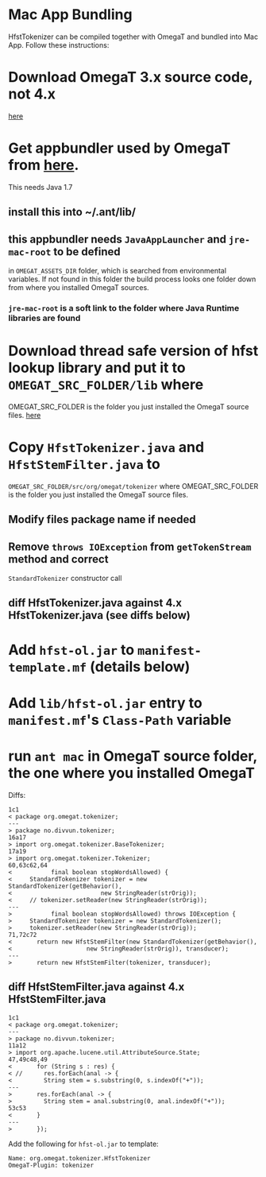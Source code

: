 # Mac App Bundling




HfstTokenizer can be compiled together with OmegaT and bundled into Mac App.
Follow these instructions:


# Download OmegaT 3.x source code, not 4.x
  [here](http://sourceforge.net/projects/omegat/files/OmegaT%20-%20Standard/OmegaT%203.6.0%20update%205/OmegaT_3.6.0_05_Source.zip/download)
# Get appbundler used by OmegaT from [here](https://bitbucket.org/infinitekind/appbundler).
  This needs Java 1.7
## install this into ~/.ant/lib/
## this appbundler needs `JavaAppLauncher` and `jre-mac-root` to be defined
   in `OMEGAT_ASSETS_DIR` folder, which is searched from environmental variables.
   If not found in this folder the build process looks one folder down from
   where you installed OmegaT sources.
### `jre-mac-root` is a soft link to the folder where Java Runtime libraries are found
# Download thread safe version of hfst lookup library and put it to `OMEGAT_SRC_FOLDER/lib` where
  OMEGAT_SRC_FOLDER is the folder you just installed the OmegaT source files.
  [here](https://mvnrepository.com/artifact/fi.seco/hfst/1.1.5)
# Copy `HfstTokenizer.java` and `HfstStemFilter.java` to
  `OMEGAT_SRC_FOLDER/src/org/omegat/tokenizer` where
    OMEGAT_SRC_FOLDER is the folder you just installed the OmegaT source files.
## Modify files package name if needed
## Remove `throws IOException` from `getTokenStream` method and correct
   `StandardTokenizer` constructor call
## diff HfstTokenizer.java against 4.x HfstTokenizer.java (see diffs below)
# Add `hfst-ol.jar` to `manifest-template.mf` (details below)
# Add `lib/hfst-ol.jar` entry to `manifest.mf`'s `Class-Path` variable
# run `ant mac` in OmegaT source folder, the one where you installed OmegaT


Diffs:
```
1c1
< package org.omegat.tokenizer;
---
> package no.divvun.tokenizer;
16a17
> import org.omegat.tokenizer.BaseTokenizer;
17a19
> import org.omegat.tokenizer.Tokenizer;
60,63c62,64
<           final boolean stopWordsAllowed) {
<     StandardTokenizer tokenizer = new StandardTokenizer(getBehavior(),
<                         new StringReader(strOrig));
<     // tokenizer.setReader(new StringReader(strOrig));
---
>           final boolean stopWordsAllowed) throws IOException {
>     StandardTokenizer tokenizer = new StandardTokenizer();
>     tokenizer.setReader(new StringReader(strOrig));
71,72c72
<       return new HfstStemFilter(new StandardTokenizer(getBehavior(),
<                     new StringReader(strOrig)), transducer);
---
>       return new HfstStemFilter(tokenizer, transducer);
```
## diff HfstStemFilter.java against 4.x HfstStemFilter.java
```
1c1
< package org.omegat.tokenizer;
---
> package no.divvun.tokenizer;
11a12
> import org.apache.lucene.util.AttributeSource.State;
47,49c48,49
<       for (String s : res) {
< //      res.forEach(anal -> {
<         String stem = s.substring(0, s.indexOf("+"));
---
>       res.forEach(anal -> {
>         String stem = anal.substring(0, anal.indexOf("+"));
53c53
<       }
---
>       });
```


Add the following for `hfst-ol.jar` to template:
```
Name: org.omegat.tokenizer.HfstTokenizer
OmegaT-Plugin: tokenizer
```
